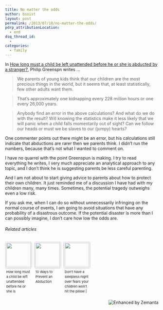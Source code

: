 ```yaml
---
title: No matter the odds
author: bsoist
layout: post
permalink: /2013/07/10/no-matter-the-odds/
pdrp_attributionLocation:
  - end
dsq_thread_id:
  - 
categories:
  - family
---
```

In [How long must a child be left unattended before he or she is abducted by a stranger?][1], Philip Greenspn writes …

> We parents of young kids think that our children are the most precious things in the world, but it seems that, at least statistically, few other adults want them.

> That’s approximately one kidnapping every 228 million hours or one every 26,000 years.

> Anybody find an error in the above calculations? And what do we do with the result? Will knowing the statistics make it less likely that we will panic when a child falls momentarily out of sight? Can we follow our heads or must we be slaves to our (jumpy) hearts?

One commenter points out there might be an error, but his calculations still indicate that abductions are rarer then we parents think. I didn’t run the numbers, because that’s not what I wanted to comment on.

I have no quarrel with the point Greenspun is making. I try to read everything he writes, I very much appreciate an analytical approach to any topic, and I don’t think he is suggesting parents be less careful parenting.

And I am not about to start giving advice to parents about how to protect their own children. It just reminded me of a discussion I have had with my children many, many times. Sometimes, the potential tragedy outweighs even a low risk.

If you ask me, when I can do so without unnecessarily infringing on the normal course of events, I am going to avoid situations that have any probability of a disastrous outcome. If the potential disaster is more than I can possibly imagine, I don’t care how low the odds are.

<h6 class="zemanta-related-title" style="font-size: 1em;">
  Related articles
</h6>

<ul class="zemanta-article-ul zemanta-article-ul-image" style="margin: 0; padding: 0; overflow: hidden;">
  <li class="zemanta-article-ul-li-image zemanta-article-ul-li" style="padding: 0; background: none; list-style: none; display: block; float: left; vertical-align: top; text-align: left; width: 84px; font-size: 11px; margin: 2px 10px 10px 2px;">
    <a style="box-shadow: 0px 0px 4px #999; padding: 2px; display: block; border-radius: 2px; text-decoration: none;" href="http://blogs.law.harvard.edu/philg/2013/07/09/how-long-must-a-child-be-left-unattended-before-he-or-she-is-abducted-by-a-stranger/" target="_blank"><img style="padding: 0; margin: 0; border: 0; display: block; width: 80px; max-width: 100%;" alt="" src="http://i.zemanta.com/noimg_72_80_80.jpg" /></a><a style="display: block; overflow: hidden; text-decoration: none; line-height: 12pt; height: 80px; padding: 5px 2px 0 2px;" href="http://blogs.law.harvard.edu/philg/2013/07/09/how-long-must-a-child-be-left-unattended-before-he-or-she-is-abducted-by-a-stranger/" target="_blank">How long must a child be left unattended before he or she is abducted by a stranger?</a>
  </li>
  <li class="zemanta-article-ul-li-image zemanta-article-ul-li" style="padding: 0; background: none; list-style: none; display: block; float: left; vertical-align: top; text-align: left; width: 84px; font-size: 11px; margin: 2px 10px 10px 2px;">
    <a style="box-shadow: 0px 0px 4px #999; padding: 2px; display: block; border-radius: 2px; text-decoration: none;" href="http://besthomesecuritycompanys.com/2013/10-ways-to-prevent-an-abduction" target="_blank"><img style="padding: 0; margin: 0; border: 0; display: block; width: 80px; max-width: 100%;" alt="" src="http://i.zemanta.com/167771701_80_80.jpg" /></a><a style="display: block; overflow: hidden; text-decoration: none; line-height: 12pt; height: 80px; padding: 5px 2px 0 2px;" href="http://besthomesecuritycompanys.com/2013/10-ways-to-prevent-an-abduction" target="_blank">10 Ways to Prevent an Abduction</a>
  </li>
  <li class="zemanta-article-ul-li-image zemanta-article-ul-li" style="padding: 0; background: none; list-style: none; display: block; float: left; vertical-align: top; text-align: left; width: 84px; font-size: 11px; margin: 2px 10px 10px 2px;">
    <a style="box-shadow: 0px 0px 4px #999; padding: 2px; display: block; border-radius: 2px; text-decoration: none;" href="http://r.zemanta.com/?u=http%3A//www.guardian.co.uk/commentisfree/2013/jul/09/sleepless-night-children-poorer-learning&a=183605510&rid=d1e88bc5-fb25-4968-b85a-f6191622450f&e=e1ef3c73f91f51bc9e18bcf4952e7d05" target="_blank"><img style="padding: 0; margin: 0; border: 0; display: block; width: 80px; max-width: 100%;" alt="" src="http://i.zemanta.com/183605510_80_80.jpg" /></a><a style="display: block; overflow: hidden; text-decoration: none; line-height: 12pt; height: 80px; padding: 5px 2px 0 2px;" href="http://r.zemanta.com/?u=http%3A//www.guardian.co.uk/commentisfree/2013/jul/09/sleepless-night-children-poorer-learning&a=183605510&rid=d1e88bc5-fb25-4968-b85a-f6191622450f&e=e1ef3c73f91f51bc9e18bcf4952e7d05" target="_blank">Don&#8217;t have a sleepless night over fears your children won&#8217;t hit the pillow | Sarah Ditum</a>
  </li>
</ul>

<div class="zemanta-pixie" style="margin-top: 10px; height: 15px;">
  <a class="zemanta-pixie-a" title="Enhanced by Zemanta" href="http://www.zemanta.com/?px"><img class="zemanta-pixie-img" style="border: none; float: right;" alt="Enhanced by Zemanta" src="http://img.zemanta.com/zemified_h.png?x-id=d1e88bc5-fb25-4968-b85a-f6191622450f" /></a>
</div>

 [1]: http://blogs.law.harvard.edu/philg/2013/07/09/how-long-must-a-child-be-left-unattended-before-he-or-she-is-abducted-by-a-stranger/
